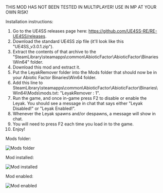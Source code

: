 THIS MOD HAS NOT BEEN TESTED IN MULTIPLAYER! USE IN MP AT YOUR OWN RISK!

Installation instructions:

1. Go to the UE4SS releases page here: https://github.com/UE4SS-RE/RE-UE4SS/releases.
2. Download the standard UE4SS zip file (it'll look like this "UE4SS_v3.0.1.zip").
3. Extract the contents of that archive to the "SteamLibrary\steamapps\common\AbioticFactor\AbioticFactor\Binaries\Win64" folder.
4. Download this mod and extract it.
5. Put the LeyakRemover folder into the Mods folder that should now be in your Abiotic Factor Binaries\Win64 folder.
6. Add this line to SteamLibrary\steamapps\common\AbioticFactor\AbioticFactor\Binaries\Win64\Mods\mods.txt: "LeyakRemover : 1".
7. Run the game, and once in-game press F2 to disable or enable the Leyak. You should see a message in chat that says either "Leyak Disabled!" or "Leyak Enabled!".
8. Whenever the Leyak spawns and/or despawns, a message will show in chat.
9. You will need to press F2 each time you load in to the game.
10. Enjoy!

Mods folder:

![Mods folder](https://i.imgur.com/WLVYmld.png)

Mod installed:

![Mod installed](https://i.imgur.com/5FD9aCT.png)

Mod enabled:

![Mod enabled](https://i.imgur.com/J3AaP3Z.png)
